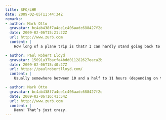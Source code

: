 ```yaml
---
title: SFO/LHR
date: 2009-02-05T11:44:34Z
remarks:
- author: Mark Otto
  gravatar: bc4ab438f7a4ce1c406aadc688427f2c
  date: 2009-02-06T15:21:22Z
  url: http://www.zurb.com
  content: |
    How long of a plane trip is that? I can hardly stand going back to from California to Wisconsin (4 hrs direct, 6 hrs with layover).

- author: Paul Robert Lloyd
  gravatar: 15091a37bacfa4bdd011282627eaca2b
  date: 2009-02-06T15:40:27Z
  url: https://paulrobertlloyd.com/
  content: |
    Usually somewhere between 10 and a half to 11 hours (depending on tail winds etc.) for direct flights. I’m always a bit shocked by this figure, given I usually get it confused with the time difference, which is 8 hours!

- author: Mark Otto
  gravatar: bc4ab438f7a4ce1c406aadc688427f2c
  date: 2009-02-06T16:41:54Z
  url: http://www.zurb.com
  content: |
    Damn! That’s just crazy.
---
```


